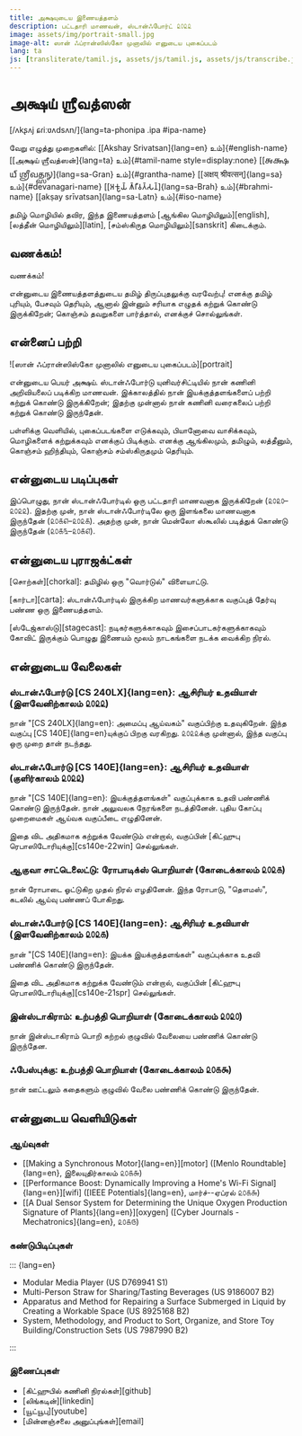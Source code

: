 ```yaml
---
title: அக்ஷயுடைய இணையத்தளம்
description: பட்டதாரி மாணவன், ஸ்டான்ஃபோர்ட் ௨௦௨௨
image: assets/img/portrait-small.jpg
image-alt: ஸான் ஃப்ரான்ஸிஸ்கோ முனாலில் எனுடைய புகைப்படம்
lang: ta
js: [transliterate/tamil.js, assets/js/tamil.js, assets/js/transcribe.js]
---
```


# அக்ஷய் ஶ்ரீவத்ஸன்

[/ʌkʂʌj ɕɾiːʋʌdsʌn/]{lang=ta-phonipa .ipa #ipa-name}

வேறு எழுத்து முறைகளில்: [[Akshay Srivatsan]{lang=en} உம்]{#english-name}
[[அக்ஷய் ஶ்ரீவத்ஸன்]{lang=ta} உம்]{#tamil-name style=display:none} [[𑌅𑌕𑍍𑌷𑌯𑍍
𑌶𑍍𑌰𑍀𑌵𑌤𑍍𑌸𑌨𑍍]{lang=sa-Gran} உம்]{#grantha-name} [[अक्षय् श्रीवत्सन्]{lang=sa}
உம்]{#devanagari-name} [[𑀅𑀓𑁆𑀱𑀬𑁆 𑀰𑁆𑀭𑀻𑀯𑀢𑁆𑀲𑀦𑁆]{lang=sa-Brah} உம்]{#brahmi-name}
[[akṣay srīvatsan]{lang=sa-Latn} உம்]{#iso-name}

தமிழ் மொழியில் தவிர, இந்த இணையத்தளம் [ஆங்கில மொழியிலும்][english], [லத்தீன்
மொழியிலும்][latin], [சம்ஸ்கிருத மொழியிலும்][sanskrit] கிடைக்கும்.

## வணக்கம்!

வணக்கம்!

என்னுடைய இணையத்தளத்துடைய தமிழ் திருப்புதலுக்கு வரவேற்பு! எனக்கு தமிழ் புரியும்,
பேசவும் தெரியும், ஆனால் இன்னும் சரியாக எழுதக் கற்றுக் கொண்டு இருக்கிறேன்;
கொஞ்சம் தவறுகளை பார்த்தால், எனக்குச் சொல்லுங்கள்.

<div id="scripts" style="display:none">
<label for="script">**எழுத்து முறையை தேர்வு பண்ணுங்கள்:**</label>
<select lang="ta" name="script" id="script" 
onchange="set_document_script(this.value)">
    <option value="tamil">தமிழ்</option>
    <option value="brahmi">பிராமி</option>
    <option value="devanagari">தேவநாகரி</option>
    <option value="iso">லத்தீன்</option>
    <option value="ipa">சர்வதேச</option>
    <option value="english">ஆங்கிலம்</option>
</select>
</div>

## என்னைப் பற்றி

![ஸான் ஃப்ரான்ஸிஸ்கோ முனாலில் எனுடைய புகைப்படம்][portrait]

என்னுடைய பெயர் அக்ஷய். ஸ்டான்ஃபோர்டு யுனிவர்சிட்டியில் நான் கணினி அறிவியலைப்
படிக்கிற மாணவன். இக்காலத்தில் நான் இயக்குத்தளங்களைப் பற்றி கற்றுக் கொண்டு
இருக்கிறேன்; இதற்கு முன்னால் நான் கணினி வரைகலைப் பற்றி கற்றுக் கொண்டு இருந்தேன்.

பள்ளிக்கு வெளியில், புகைப்படங்களை எடுக்கவும், பியானோவை வாசிக்கவும், மொழிகளைக்
கற்றுக்கவும் எனக்குப் பிடிக்கும். எனக்கு ஆங்கிலமும், தமிழும், லத்தீனும், கொஞ்சம்
ஹிந்தியும், கொஞ்சம் சம்ஸ்கிருதமும் தெரியும்.

## என்னுடைய படிப்புகள்

இப்பொழுது, நான் ஸ்டான்ஃபோர்டில் ஒரு பட்டதாரி மாணவனாக இருக்கிறேன் (௨௦௨௦–௨௦௨௨).
இதற்கு முன், நான் ஸ்டான்ஃபோர்டிலே ஒரு இளங்கலை மாணவனாக இருந்தேன் (௨௦௧௭–௨௦௨௧).
அதற்கு முன், நான் மென்லோ ஸ்கூலில் படித்துக் கொண்டு இருந்தேன் (௨௦௧௩–௨௦௧௭).

## என்னுடைய புராஜக்ட்கள்

[சொற்கள்][chorkal]: தமிழில் ஒரு "வொர்டுல்" விளையாட்டு.

[கார்டா][carta]: ஸ்டான்ஃபோர்டில் இருக்கிற மாணவர்களுக்காக வகுப்புத் தேர்வு பண்ண
ஒரு இணையத்தளம்.

[ஸ்டேஜ்காஸ்டு][stagecast]: நடிகர்களுக்காகவும் இசைப்பாடகர்களுக்காகவும் கோவிட்
இருக்கும் பொழுது இணையம் மூலம் நாடகங்களை நடக்க வைக்கிற நிரல்.

## என்னுடைய வேலைகள்

### ஸ்டான்ஃபோர்டு [CS 240LX]{lang=en}: ஆசிரியர் உதவியாள் (இளவேனிற்காலம் ௨௦௨௨)

நான் "[CS 240LX]{lang=en}: அமைப்பு ஆய்வகம்" வகுப்பிற்கு உதவுகிறேன். இந்த வகுப்பு
[CS 140E]{lang=en}யுக்குப் பிறகு வரகிறது. ௨௦௨௨க்கு முன்னால், இந்த வகுப்பு ஒரு
முறை தான் நடந்தது.

### ஸ்டான்ஃபோர்டு [CS 140E]{lang=en}: ஆசிரியர் உதவியாள் (குளிர்காலம் ௨௦௨௨)

நான் "[CS 140E]{lang=en}: இயக்குத்தளங்கள்" வகுப்புக்காக உதவி பண்ணிக் கொண்டு
இருந்தேன். நான் அலுவலக நேரங்களை நடத்தினேன். புதிய கோப்பு முறைமைகள் ஆய்வக
வகுப்பீடை எழுதினேன்.

இதை விட அதிகமாக கற்றுக்க வேண்டும் என்றால், வகுப்பின் [கிட்ஹுபு
ரெபாஸிடோரியுக்கு][cs140e-22win] செல்லுங்கள்.

### ஆகுவா சாட்டெலைட்டு: ரோபாடிக்ஸ் பொறியாள் (கோடைக்காலம் ௨௦௨௧)

நான் ரோபாடை ஓட்டுகிற முதல் நிரல் எழதினேன். இந்த ரோபாடு, "தௌமஸ்", கடலில் ஆய்வு
பண்ணப் போகிறது.

### ஸ்டான்ஃபோர்டு [CS 140E]{lang=en}: ஆசிரியர் உதவியாள் (இளவேனிற்காலம் ௨௦௨௧)

நான் "[CS 140E]{lang=en}: இயக்க இயக்குத்தளங்கள்" வகுப்புக்காக உதவி பண்ணிக்
கொண்டு இருந்தேன்.

இதை விட அதிகமாக கற்றுக்க வேண்டும் என்றால், வகுப்பின் [கிட்ஹுபு
ரெபாஸிடோரியுக்கு][cs140e-21spr] செல்லுங்கள்.

### இன்ஸ்டாகிராம்: உற்பத்தி பொறியாள் (கோடைக்காலம் ௨௦௨௦)

நான் இன்ஸ்டாகிராம் பொறி கற்றல் குழுவில் வேலையை பண்ணிக் கொண்டு இருந்தேன.

### ஃபேஸ்புக்கு: உற்பத்தி பொறியாள் (கோடைக்காலம் ௨௦௧௯)

நான் ஊட்டலும் கதைகளும் குழுவில் வேலை பண்ணிக் கொண்டு இருந்தேன்.

## என்னுடைய வெளியிடுகள்

### ஆய்வுகள்

-   [[Making a Synchronous Motor]{lang=en}][motor] ([Menlo Roundtable]{lang=en},
    இலையுதிர்காலம் ௨௦௧௬)
-   [[Performance Boost: Dynamically Improving a Home's Wi-Fi
    Signal]{lang=en}][wifi] ([IEEE Potentials]{lang=en}, மார்ச்--ஏப்ரல் ௨௦௧௬)
-   [[A Dual Sensor System for Determining the Unique Oxygen Production
    Signature of Plants]{lang=en}][oxygen] ([Cyber Journals -
    Mechatronics]{lang=en}, ௨௦௧௫)

### கண்டுபிடிப்புகள்

::: {lang=en}

-   Modular Media Player (US D769941 S1)
-   Multi-Person Straw for Sharing/Tasting Beverages (US 9186007 B2)
-   Apparatus and Method for Repairing a Surface Submerged in Liquid by Creating
    a Workable Space (US 8925168 B2)
-   System, Methodology, and Product to Sort, Organize, and Store Toy
    Building/Construction Sets (US 7987990 B2)

:::

### இணைப்புகள்

-   [கிட்ஹுபில் கணினி நிரல்கள்][github]
-   [லிங்கடின்][linkedin]
-   [யூட்யூபு][youtube]
-   [மின்னஞ்சலை அனுப்புங்கள்][email]

<script>
document.getElementById("scripts").style.display = "block";

function set_document_script(type) {
    if (type == "tamil")
        tamil();
    else if (type == "brahmi")
        brahmi();
    else if (type == "devanagari")
        devanagari();
    else if (type == "iso")
        iso();
    else if (type == "ipa")
        ipa();
    else if (type == "english")
        english();
}

if (window.location.search) set_document_script(window.location.search.slice(1));
</script>
